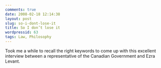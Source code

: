 ```yaml
---
comments: true
date: 2008-02-18 12:14:38
layout: post
slug: so-i-dont-lose-it
title: So I don’t lose it
wordpressid: 63
tags: Law, Philosophy
---
```


Took me a while to recall the right keywords to come up with this excellent interview between a representative of the Canadian Government and Ezra Levant.


